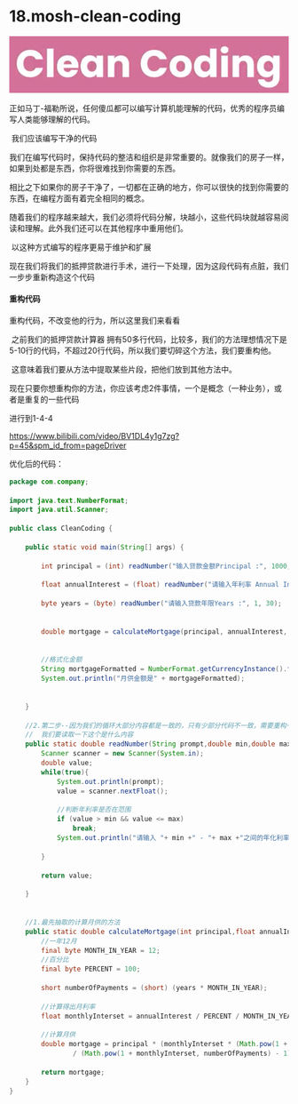 # 18.mosh-clean-coding

![image-20220328231105176](../../../../../.vuepress/public/images/image-20220328231105176.png)

​		正如马丁-福勒所说，任何傻瓜都可以编写计算机能理解的代码，优秀的程序员编写人类能够理解的代码。

​		我们应该编写干净的代码

​		我们在编写代码时，保持代码的整洁和组织是非常重要的。就像我们的房子一样，如果到处都是东西，你将很难找到你需要的东西。

​		相比之下如果你的房子干净了，一切都在正确的地方，你可以很快的找到你需要的东西，在编程方面有着完全相同的概念。

​		随着我们的程序越来越大，我们必须将代码分解，块越小，这些代码块就越容易阅读和理解。此外我们还可以在其他程序中重用他们。

​		以这种方式编写的程序更易于维护和扩展



现在我们将我们的抵押贷款进行手术，进行一下处理，因为这段代码有点脏，我们一步步重新构造这个代码



#### 重构代码

 重构代码，不改变他的行为，所以这里我们来看看

​	之前我们的抵押贷款计算器 拥有50多行代码，比较多，我们的方法理想情况下是5-10行的代码，不超过20行代码，所以我们要切碎这个方法，我们要重构他。

​	这意味着我们要从方法中提取某些片段，把他们放到其他方法中。



现在只要你想重构你的方法，你应该考虑2件事情，一个是概念（一种业务），或者是重复的一些代码



进行到1-4-4

https://www.bilibili.com/video/BV1DL4y1g7zg?p=45&spm_id_from=pageDriver



优化后的代码：



```java
package com.company;

import java.text.NumberFormat;
import java.util.Scanner;

public class CleanCoding {

    public static void main(String[] args) {

        int principal = (int) readNumber("输入贷款金额Principal :", 1000, 1_000_000);

        float annualInterest = (float) readNumber("请输入年利率 Annual Interest Rate :", 1, 30);

        byte years = (byte) readNumber("请输入贷款年限Years :", 1, 30);


        double mortgage = calculateMortgage(principal, annualInterest, years);


        //格式化金额
        String mortgageFormatted = NumberFormat.getCurrencyInstance().format(mortgage);
        System.out.println("月供金额是" + mortgageFormatted);


    }

    //2.第二步--因为我们的循环大部分内容都是一致的，只有少部分代码不一致，需要重构一下
    //  我们要读取一下这个是什么内容
    public static double readNumber(String prompt,double min,double max){
        Scanner scanner = new Scanner(System.in);
        double value;
        while(true){
            System.out.println(prompt);
            value = scanner.nextFloat();

            //判断年利率是否在范围
            if (value > min && value <= max)
                break;
            System.out.println("请输入 "+ min +" - "+ max +"之间的年化利率");

        }

        return value;

    }


    //1.最先抽取的计算月供的方法
    public static double calculateMortgage(int principal,float annualInterest,byte years){
        //一年12月
        final byte MONTH_IN_YEAR = 12;
        //百分比
        final byte PERCENT = 100;

        short numberOfPayments = (short) (years * MONTH_IN_YEAR);

        //计算得出月利率
        float monthlyInterset = annualInterest / PERCENT / MONTH_IN_YEAR;

        //计算月供
        double mortgage = principal * (monthlyInterset * (Math.pow(1 + monthlyInterset, numberOfPayments)))
                / (Math.pow(1 + monthlyInterset, numberOfPayments) - 1);

        return mortgage;
    }
}

```























